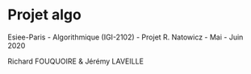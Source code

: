 # Projet algo

Esiee-Paris - Algorithmique (IGI-2102) - Projet
R. Natowicz - Mai - Juin 2020

Richard FOUQUOIRE & Jérémy LAVEILLE